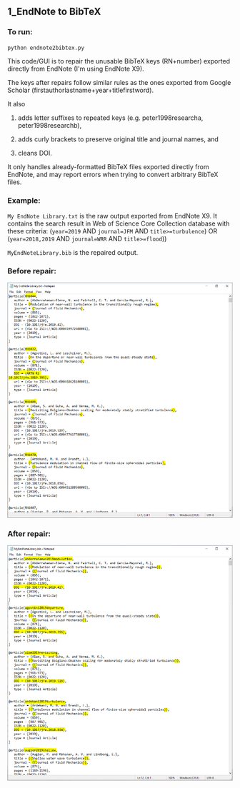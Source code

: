 ## 1_EndNote to BibTeX

### To run:

```
python endnote2bibtex.py
```

This code/GUI is to repair the unusable BibTeX keys (RN+number) exported directly from EndNote (I'm using EndNote X9). 

The keys after repairs follow similar rules as the ones exported from Google Scholar (firstauthorlastname+year+titlefirstword). 

It also 

1. adds letter suffixes to repeated keys (e.g. peter1998researcha, peter1998researchb), 

2. adds curly brackets to preserve original title and journal names, and 

3. cleans DOI.

It only handles already-formatted BibTeX files exported directly from EndNote, and may report errors when trying to convert arbitrary BibTeX files.

### Example:

`My EndNote Library.txt` is the raw output exported from EndNote X9. It contains the search result in Web of Science Core Collection database with these criteria: (`year=2019` AND `journal=JFM` AND `title>=turbulence`) OR (`year=2018,2019` AND `journal=WRR` AND `title>=flood`))

`MyEndNoteLibrary.bib` is the repaired output.

### Before repair:

<img src="https://github.com/ZhiLiHydro/Self-Use-Handy-Codes/blob/master/1_EndNote2BibTeX/before.png">

### After repair:

<img src="https://github.com/ZhiLiHydro/Self-Use-Handy-Codes/blob/master/1_EndNote2BibTeX/after.png">
